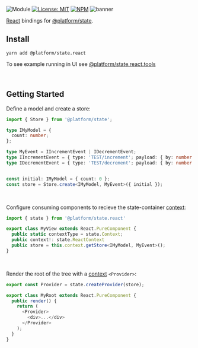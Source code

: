![Module](https://img.shields.io/badge/%40platform-state.react-%23EA4E7E.svg)
[![License: MIT](https://img.shields.io/badge/license-MIT-blue.svg)](https://opensource.org/licenses/MIT)
[![NPM](https://img.shields.io/npm/v/@platform/state.react.svg?colorB=blue&style=flat)](https://www.npmjs.com/package/@platform/state.react)
![banner](https://user-images.githubusercontent.com/185555/82968700-09162580-a022-11ea-8ba6-c2b706862321.png)

[React](https://reactjs.org) bindings for [@platform/state](../state).


## Install

    yarn add @platform/state.react

To see example running in UI see [@platform/state.react.tools](../state.react.tools)


<p>&nbsp;<p>



## Getting Started

Define a model and create a store:

```typescript
import { Store } from '@platform/state';

type IMyModel = {
  count: number;
};

type MyEvent = IIncrementEvent | IDecrementEvent;
type IIncrementEvent = { type: 'TEST/increment'; payload: { by: number } };
type IDecrementEvent = { type: 'TEST/decrement'; payload: { by: number } };


const initial: IMyModel = { count: 0 };
const store = Store.create<IMyModel, MyEvent>({ initial });

```


<p>&nbsp;<p>


Configure consuming components to recieve the state-container [context](https://reactjs.org/docs/context.html):

```typescript
import { state } from '@platform/state.react'

export class MyView extends React.PureComponent {
  public static contextType = state.Context;
  public context!: state.ReactContext
  public store = this.context.getStore<IMyModel, MyEvent>();
}
```


<p>&nbsp;<p>


Render the root of the tree with a [context](https://reactjs.org/docs/context.html) `<Provider>`:

```typescript
export const Provider = state.createProvider(store);

export class MyRoot extends React.PureComponent {
  public render() {
    return (
      <Provider>
        <div>...</div>
      </Provider>
    );
  }
}
```
